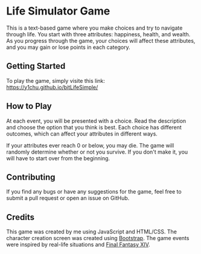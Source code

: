 # Life Simulator Game

This is a text-based game where you make choices and try to navigate through life. You start with three attributes: happiness, health, and wealth. As you progress through the game, your choices will affect these attributes, and you may gain or lose points in each category.

## Getting Started

To play the game, simply visite this link: https://y1chu.github.io/bitLifeSimple/
## How to Play

At each event, you will be presented with a choice. Read the description and choose the option that you think is best. Each choice has different outcomes, which can affect your attributes in different ways.

If your attributes ever reach 0 or below, you may die. The game will randomly determine whether or not you survive. If you don't make it, you will have to start over from the beginning.

## Contributing

If you find any bugs or have any suggestions for the game, feel free to submit a pull request or open an issue on GitHub.

## Credits

This game was created by me using JavaScript and HTML/CSS. The character creation screen was created using [Bootstrap](https://getbootstrap.com/). The game events were inspired by real-life situations and [Final Fantasy XIV](https://na.finalfantasyxiv.com/).
